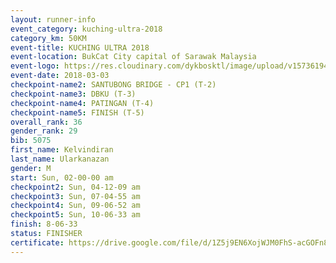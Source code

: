```yaml
--- 
layout: runner-info 
event_category: kuching-ultra-2018 
category_km: 50KM 
event-title: KUCHING ULTRA 2018 
event-location: BukCat City capital of Sarawak Malaysia 
event-logo: https://res.cloudinary.com/dykbosktl/image/upload/v1573619473/Logo/kuching-ultra-2018-logo_tlpvm5.png 
event-date: 2018-03-03 
checkpoint-name2: SANTUBONG BRIDGE - CP1 (T-2) 
checkpoint-name3: DBKU (T-3) 
checkpoint-name4: PATINGAN (T-4) 
checkpoint-name5: FINISH (T-5) 
overall_rank: 36
gender_rank: 29
bib: 5075
first_name: Kelvindiran
last_name: Ularkanazan
gender: M
start: Sun, 02-00-00 am
checkpoint2: Sun, 04-12-09 am
checkpoint3: Sun, 07-04-55 am
checkpoint4: Sun, 09-06-52 am
checkpoint5: Sun, 10-06-33 am
finish: 8-06-33
status: FINISHER
certificate: https://drive.google.com/file/d/1Z5j9EN6XojWJM0FhS-acGOFn89iY0wU-/view?usp=sharing","CERTIFICATE")
--- 
```

